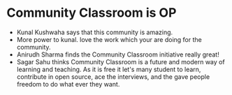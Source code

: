 # Community Classroom is OP

- Kunal Kushwaha says that this community is amazing.
- More power to kunal. love the work which your are doing for the community.
- Anirudh Sharma finds the Community Classroom initiative really great!
- Sagar Sahu thinks Community Classroom is a future and modern way of learning and teaching. As it is free it let's many student to learn, contribute in open source, ace the interviews, and the gave people freedom to do what ever they want.

